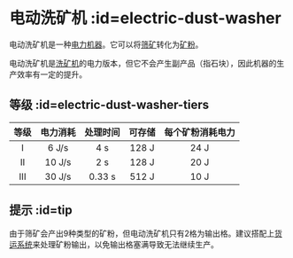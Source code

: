 # 电动洗矿机 :id=electric-dust-washer

电动洗矿机是一种[电力机器](/Electric-Machines#machines)。它可以将[筛矿](/Sifted-Ore)转化为[矿粉](/Dusts)。

电动洗矿机是[洗矿机](/Ore-Washer)的电力版本，但它不会产生副产品（指石块），因此机器的生产效率有一定的提升。

## 等级 :id=electric-dust-washer-tiers

| 等级 | 电力消耗 | 处理时间 | 可存储 | 每个矿粉消耗电力 |
| :--: | :----: | :----: | :----: | :--------: |
| I    | 6 J/s  | 4 s    | 128 J  | 24 J       |
| II   | 10 J/s | 2 s    | 128 J  | 20 J       |
| III  | 30 J/s | 0.33 s | 512 J  | 10 J       |

## 提示 :id=tip

由于筛矿会产出9种类型的矿粉，但电动洗矿机只有2格为输出格。建议搭配上[货运系统](/Cargo-Management)来处理矿粉输出，以免输出格塞满导致无法继续生产。
